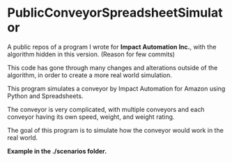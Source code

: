# PublicConveyorSpreadsheetSimulator

A public repos of a program I wrote for **Impact Automation Inc.**, with the algorithm hidden in this version. (Reason for few commits)

This code has gone through many changes and alterations outside of the algorithm, in order to create a more real world simulation.

This program simulates a conveyor by Impact Automation for Amazon using Python and Spreadsheets.

The conveyor is very complicated, with multiple conveyors and each conveyor having its own speed, weight, and weight rating.

The goal of this program is to simulate how the conveyor would work in the real world.

**Example in the ./scenarios folder.**
